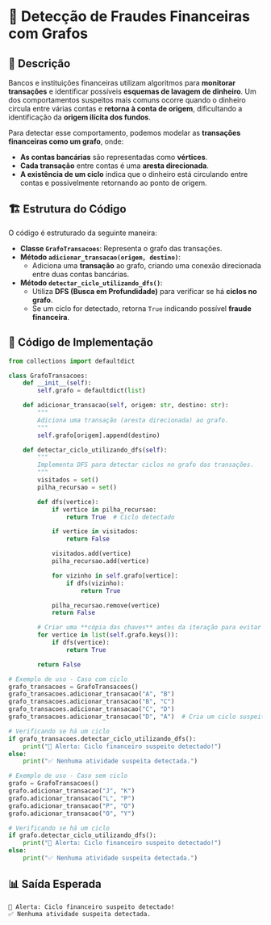 # 📌 Detecção de Fraudes Financeiras com Grafos

## 📖 Descrição
Bancos e instituições financeiras utilizam algoritmos para **monitorar transações** e identificar possíveis **esquemas de lavagem de dinheiro**. Um dos comportamentos suspeitos mais comuns ocorre quando o dinheiro circula entre várias contas e **retorna à conta de origem**, dificultando a identificação da **origem ilícita dos fundos**.

Para detectar esse comportamento, podemos modelar as **transações financeiras como um grafo**, onde:
- **As contas bancárias** são representadas como **vértices**.
- **Cada transação** entre contas é uma **aresta direcionada**.
- **A existência de um ciclo** indica que o dinheiro está circulando entre contas e possivelmente retornando ao ponto de origem.

## 🏗 Estrutura do Código

O código é estruturado da seguinte maneira:

- **Classe `GrafoTransacoes`**: Representa o grafo das transações.
- **Método `adicionar_transacao(origem, destino)`**:
    - Adiciona uma **transação** ao grafo, criando uma conexão direcionada entre duas contas bancárias.
- **Método `detectar_ciclo_utilizando_dfs()`**:
    - Utiliza **DFS (Busca em Profundidade)** para verificar se há **ciclos no grafo**.
    - Se um ciclo for detectado, retorna `True` indicando possível **fraude financeira**.

## 📜 Código de Implementação

```python
from collections import defaultdict

class GrafoTransacoes:
    def __init__(self):
        self.grafo = defaultdict(list)

    def adicionar_transacao(self, origem: str, destino: str):
        """
        Adiciona uma transação (aresta direcionada) ao grafo.
        """
        self.grafo[origem].append(destino)

    def detectar_ciclo_utilizando_dfs(self):
        """
        Implementa DFS para detectar ciclos no grafo das transações.
        """
        visitados = set()
        pilha_recursao = set()

        def dfs(vertice):
            if vertice in pilha_recursao:
                return True  # Ciclo detectado

            if vertice in visitados:
                return False

            visitados.add(vertice)
            pilha_recursao.add(vertice)

            for vizinho in self.grafo[vertice]:
                if dfs(vizinho):
                    return True

            pilha_recursao.remove(vertice)
            return False

        # Criar uma **cópia das chaves** antes da iteração para evitar erro
        for vertice in list(self.grafo.keys()):  
            if dfs(vertice):
                return True

        return False

# Exemplo de uso - Caso com ciclo
grafo_transacoes = GrafoTransacoes()
grafo_transacoes.adicionar_transacao("A", "B")
grafo_transacoes.adicionar_transacao("B", "C")
grafo_transacoes.adicionar_transacao("C", "D")
grafo_transacoes.adicionar_transacao("D", "A")  # Cria um ciclo suspeito

# Verificando se há um ciclo
if grafo_transacoes.detectar_ciclo_utilizando_dfs():
    print("🚨 Alerta: Ciclo financeiro suspeito detectado!")
else:
    print("✅ Nenhuma atividade suspeita detectada.")

# Exemplo de uso - Caso sem ciclo
grafo = GrafoTransacoes()
grafo.adicionar_transacao("J", "K")
grafo.adicionar_transacao("L", "P")
grafo.adicionar_transacao("P", "O")
grafo.adicionar_transacao("O", "Y")

# Verificando se há um ciclo
if grafo.detectar_ciclo_utilizando_dfs():
    print("🚨 Alerta: Ciclo financeiro suspeito detectado!")
else:
    print("✅ Nenhuma atividade suspeita detectada.")
```

## 📊 Saída Esperada
```plaintext
🚨 Alerta: Ciclo financeiro suspeito detectado!
✅ Nenhuma atividade suspeita detectada.
```